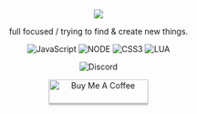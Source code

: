 <div align='center'>
<img src="https://cdn.discordapp.com/attachments/978556440551763978/980985027695349770/deneme.png">
    
full focused / trying to find & create new things.
    
![JavaScript](https://img.shields.io/badge/-JavaScript-black?style=for-the-badge&logo=javascript) 
![NODE](https://img.shields.io/badge/-Node.JS-black?style=for-the-badge&logo=node.js) 
![CSS3](https://img.shields.io/badge/-CSS-black?style=for-the-badge&logo=CSS3)
![LUA](https://img.shields.io/badge/-Lua-black?style=for-the-badge&logo=lua)

![Discord](https://img.shields.io/badge/-deira%230010-black?logoColor=darkgreen&style=for-the-badge&logo=discord)   
  
<a href="https://www.buymeacoffee.com/deira" target="_blank"><img src="https://www.buymeacoffee.com/assets/img/guidelines/download-assets-sm-3.svg" alt="Buy Me A Coffee" style="height: 42px !important;width: 174px !important;box-shadow: 0px 3px 2px 0px rgba(190, 190, 190, 0.5) !important;-webkit-box-shadow: 0px 3px 2px 0px rgba(190, 190, 190, 1.0) !important;" ></a>
    
<!---![profile](https://img.shields.io/badge/I%20dont%20responsible%20any%20repository%20on%20my%20profile!-black?style=for-the-badge&logo=dev&logoColor=white)-->
